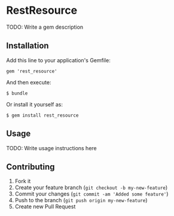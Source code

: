 # RestResource

TODO: Write a gem description

## Installation

Add this line to your application's Gemfile:

    gem 'rest_resource'

And then execute:

    $ bundle

Or install it yourself as:

    $ gem install rest_resource

## Usage

TODO: Write usage instructions here

## Contributing

1. Fork it
2. Create your feature branch (`git checkout -b my-new-feature`)
3. Commit your changes (`git commit -am 'Added some feature'`)
4. Push to the branch (`git push origin my-new-feature`)
5. Create new Pull Request
